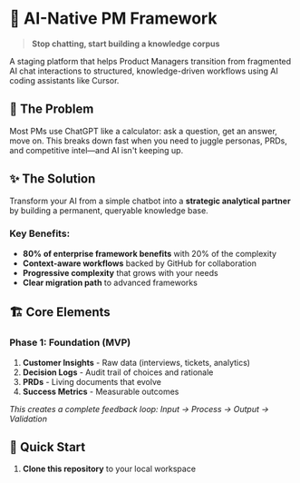 # 🚀 AI-Native PM Framework

> **Stop chatting, start building a knowledge corpus**

A staging platform that helps Product Managers transition from fragmented AI chat interactions to structured, knowledge-driven workflows using AI coding assistants like Cursor.

## 🎯 The Problem

Most PMs use ChatGPT like a calculator: ask a question, get an answer, move on. This breaks down fast when you need to juggle personas, PRDs, and competitive intel—and AI isn't keeping up.

## ✨ The Solution

Transform your AI from a simple chatbot into a **strategic analytical partner** by building a permanent, queryable knowledge base.

### Key Benefits:
- **80% of enterprise framework benefits** with 20% of the complexity
- **Context-aware workflows** backed by GitHub for collaboration
- **Progressive complexity** that grows with your needs
- **Clear migration path** to advanced frameworks

## 🏗️ Core Elements

### Phase 1: Foundation (MVP)
1. **Customer Insights** - Raw data (interviews, tickets, analytics)
2. **Decision Logs** - Audit trail of choices and rationale
3. **PRDs** - Living documents that evolve
4. **Success Metrics** - Measurable outcomes

*This creates a complete feedback loop: Input → Process → Output → Validation*

## 🚀 Quick Start

1. **Clone this repository** to your local workspace
